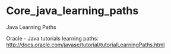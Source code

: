 # Core_java_learning_paths
Java Learning Paths

Oracle - Java tutorials learning paths:
http://docs.oracle.com/javase/tutorial/tutorialLearningPaths.html
